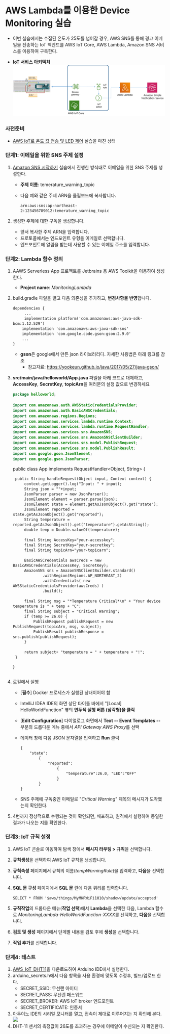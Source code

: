 # AWS Lambda를 이용한 Device Monitoring 실습

- 이번 실습에서는 수집된 온도가 25도를 넘어갈 경우, AWS SNS를 통해 경고 이메일을 전송하는 IoT 백엔드를 AWS IoT Core, AWS Lambda, Amazon SNS 서비스를 이용하여 구축한다.

- **IoT 서비스 아키텍처**
    ![](figures/architecture2.png)

### 사전준비

- [AWS IoT로 온도 값 전송 및 LED 제어](https://kwanulee.github.io/IoTPlatform/start-aws-iot.html#4) 실습을 마친 상태

### 단계1: 이메일을 위한 SNS 주제 설정

1. [Amazon SNS 시작하기](https://docs.aws.amazon.com/ko_kr/sns/latest/dg/sns-getting-started.html) 실습에서 진행한 방식대로 이메일을 위한 SNS 주제를 생성한다.
   
   - **주제 이름**: temerature\_warning\_topic
   
   - 다음 예와 같은 주제 ARN을 클립보드에 복사합니다.
     
     ```
     arn:aws:sns:ap-northeast-2:123456789012:temerature_warning_topic
     ```

2. 생성한 주제에 대한 구독을 생성합니다.
   
   - 앞서 복사한 주제 ARN을 입력합니다.
   - 프로토콜에서는 엔드포인트 유형을 이메일로 선택합니다.
   - 엔드포인트에 알림을 받는데 사용할 수 있는 이메일 주소를 입력합니다.

### 단계2: Lambda 함수 정의

1. AAWS Serverless App 프로젝트를 Jetbrains 용 AWS Toolkit을 이용하여 생성한다.
   
   - **Project name**: *MonitoringLambda*

2. build.gradle 파일을 열고 다음 의존성을 추가하고, **변경사항을 반영**합니다.
   
   ```
   dependencies {
        ...
        implementation platform('com.amazonaws:aws-java-sdk-bom:1.12.529')
       implementation 'com.amazonaws:aws-java-sdk-sns'
       implementation 'com.google.code.gson:gson:2.9.0'
       ...
   }
   ```
   
   - **gson**은 google에서 만든 json 라이브러리다. 자세한 사용법은 아래 링크를 참조
     - 참고자료: https://yookeun.github.io/java/2017/05/27/java-gson/

3. **src/main/java/helloworld/App.java** 파일을 아래 코드로 대체하고, **AccessKey**, **SecretKey**, **topicArn**을 여러분의 설정 값으로 변경하세요
   
   ```java
   package helloworld;
   
   import com.amazonaws.auth.AWSStaticCredentialsProvider;
   import com.amazonaws.auth.BasicAWSCredentials;
   import com.amazonaws.regions.Regions;
   import com.amazonaws.services.lambda.runtime.Context;
   import com.amazonaws.services.lambda.runtime.RequestHandler;
   import com.amazonaws.services.sns.AmazonSNS;
   import com.amazonaws.services.sns.AmazonSNSClientBuilder;
   import com.amazonaws.services.sns.model.PublishRequest;
   import com.amazonaws.services.sns.model.PublishResult;
   import com.google.gson.JsonElement;
   import com.google.gson.JsonParser;
   ```
   
    public class App implements RequestHandler<Object, String> {
   
        public String handleRequest(Object input, Context context) {
            context.getLogger().log("Input: " + input);
            String json = ""+input;
            JsonParser parser = new JsonParser();
            JsonElement element = parser.parse(json);
            JsonElement state = element.getAsJsonObject().get("state");
            JsonElement reported = state.getAsJsonObject().get("reported");
            String temperature = reported.getAsJsonObject().get("temperature").getAsString();
            double temp = Double.valueOf(temperature);
       
            final String AccessKey="your-accesskey";
            final String SecretKey="your-secretkey";
            final String topicArn="your-topicarn";
       
            BasicAWSCredentials awsCreds = new BasicAWSCredentials(AccessKey, SecretKey);
            AmazonSNS sns = AmazonSNSClientBuilder.standard()
                    .withRegion(Regions.AP_NORTHEAST_2)
                    .withCredentials( new AWSStaticCredentialsProvider(awsCreds) )
                    .build();
       
            final String msg = "*Temperature Critical*\n" + "Your device temperature is " + temp + "C";
            final String subject = "Critical Warning";
            if (temp >= 26.0) {
                PublishRequest publishRequest = new PublishRequest(topicArn, msg, subject);
                PublishResult publishResponse = sns.publish(publishRequest);
            }
       
            return subject+ "temperature = " + temperature + "!";
        }
   
    }
   
   ```
   
   ```

4. 로컬에서 실행
   
   - [**필수**] Docker 프로세스가 실행된 상태이어야 함 
   
   - IntelliJ IDEA IDE의 화면 상단 타이틀 바에서 "[Local] HelloWorldFunction" 옆의 **연두색 실행 버튼 (삼각형)을 클릭**
   
   - [**Edit Configuration**] 다이얼로그 화면에서 **Text -- Event Templates --** 부분의 드롭다운 메뉴 중에서 *API Gateway AWS Proxy*를 선택 
   
   - 데이터 창에 다음 JSON 문자열을 입력하고 **Run** 클릭
     
     ```
     { 
         "state": 
             {
                 "reported":
                     {
                         "temperature":26.0, "LED":"OFF"
                     }
             }
     }
     ```
   
   - SNS 주제에 구독중인 이메일로  "*Critical Warning*" 제목의 메시지가 도착했는지 확인한다.

5. 4번까지 정상적으로 수행되는 것이 확인되면, 배포하고, 원격에서 실행하여 동일한 결과가 나오는 지를 확인한다.

### 단계3: IoT 규칙 설정

1. AWS IoT 콘솔로 이동하여 탐색 창에서 **메시지 라우팅 > 규칙**을 선택합니다.

2. **규칙생성**을 선택하여 AWS IoT 규칙을 생성합니다.

3. **규칙속성** 페이지에서 규칙의 이름(*tempWarningRule*)을 입력하고, **다음**을 선택합니다.

4. **SQL 문 구성** 페이지에서 **SQL 문** 란에 다음 쿼리를 입력합니다.
   
   ```
   SELECT * FROM '$aws/things/MyMKRWiFi1010/shadow/update/accepted'
   ```

5. **규칙작업**의 드롭다운 메뉴(**작업 선택**)에서 **Lambda**을 선택한 다음, Lambda 함수로 *MonitoringLambda-HelloWorldFunction-XXXX*를 선택하고, **다음**을 선택합니다.

6. **검토 및 생성** 페이지에서 단계별 내용을 검토 후에 **생성**을 선택합니다.

7. **작업 추가**를 선택합니다.

### 단계4: 테스트

1. [AWS\_IoT\_DHT11](https://github.com/kwanulee/AWS_IoT_DHT11/archive/refs/heads/main.zi)을 다운로드하여 Arduino IDE에서 실행한다.
2. arduino_secrets.h에서 다음 항목을 사용 환경에 맞도록 수정후, 빌드/업로드 한다.
   - SECRET\_SSID: 무선랜 아이디
   - SECRET\_PASS: 무선랜 패스워드
   - SECRET\_BROKER: AWS IoT broker 엔드포인트
   - SECRET\_CERTIFICATE: 인증서 
3. 아두이노 IDE의 시리얼 모니터를 열고, 접속이 제대로 이루어지는 지 확인해 본다.
   ![](figures/run1.png)
4. DHT-11 센서의 측정값이 26도를 초과하는 경우에 이메일이 수신되는 지 확인한다.
